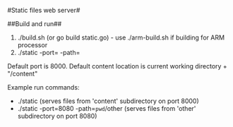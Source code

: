#Static files web server#

##Build and run##
1. ./build.sh (or go build static.go) - use ./arm-build.sh if building for ARM processor
2. ./static -port=<port> -path=<path to content directory>

Default port is 8000. Default content location is current working directory + "/content"

Example run commands:
* ./static (serves files from 'content' subdirectory on port 8000)
* ./static -port=8080 -path=`pwd`/other (serves files from 'other' subdirectory on port 8080)

